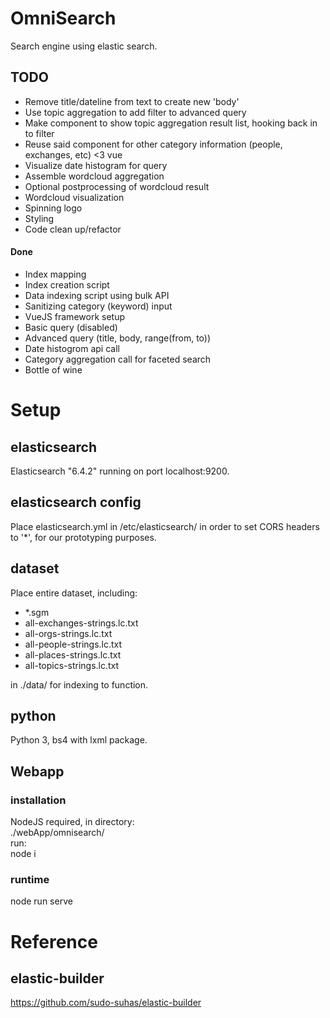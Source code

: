 # OmniSearch
Search engine using elastic search.

## TODO

- Remove title/dateline from text to create new 'body'
- Use topic aggregation to add filter to advanced query
- Make component to show topic aggregation result list, hooking back in to filter
- Reuse said component for other category information (people, exchanges, etc) <3 vue
- Visualize date histogram for query
- Assemble wordcloud aggregation
- Optional postprocessing of wordcloud result
- Wordcloud visualization
- Spinning logo
- Styling
- Code clean up/refactor

#### Done
- Index mapping
- Index creation script
- Data indexing script using bulk API
- Sanitizing category (keyword) input
- VueJS framework setup
- Basic query (disabled)
- Advanced query (title, body, range(from, to))
- Date histogrom api call
- Category aggregation call for faceted search
- Bottle of wine

# Setup

## elasticsearch
Elasticsearch "6.4.2" running on port localhost:9200.

## elasticsearch config
Place elasticsearch.yml in /etc/elasticsearch/ in order to set CORS headers to '*',
for our prototyping purposes.

## dataset
Place entire dataset, including:
- *.sgm
- all-exchanges-strings.lc.txt
- all-orgs-strings.lc.txt
- all-people-strings.lc.txt
- all-places-strings.lc.txt
- all-topics-strings.lc.txt

in ./data/ for indexing to function.

## python
Python 3, bs4 with lxml package.

## Webapp

### installation
NodeJS required, in directory: <br/>
./webApp/omnisearch/<br/>
run:<br/>
node i

### runtime
node run serve

# Reference

## elastic-builder
https://github.com/sudo-suhas/elastic-builder
